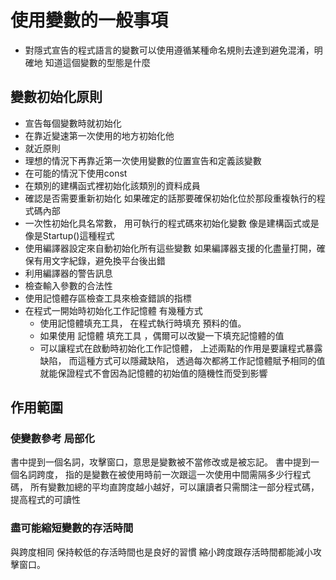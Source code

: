 # 使用變數的一般事項
- 對隱式宣告的程式語言的變數可以使用遵循某種命名規則去達到避免混淆，明確地 知道這個變數的型態是什麼
##  變數初始化原則
- 宣告每個變數時就初始化
- 在靠近變速第一次使用的地方初始化他
 - 就近原則
- 理想的情況下再靠近第一次使用變數的位置宣告和定義該變數
- 在可能的情況下使用const
- 在類別的建構函式裡初始化該類別的資料成員
- 確認是否需要重新初始化
    如果確定的話那要確保初始化位於那段重複執行的程式碼內部
- 一次性初始化具名常數， 用可執行的程式碼來初始化變數
像是建構函式或是像是Startup()這種程式
- 使用編譯器設定來自動初始化所有這些變數
    如果編譯器支援的化盡量打開，確保有用文字紀錄，避免換平台後出錯
- 利用編譯器的警告訊息
- 檢查輸入參數的合法性
- 使用記憶體存區檢查工具來檢查錯誤的指標
- 在程式一開始時初始化工作記憶體
    有幾種方式
    - 使用記憶體填充工具， 在程式執行時填充 預料的值。
    -  如果使用 記憶體 填充工具 ，偶爾可以改變一下填充記憶體的值
    - 可以讓程式在啟動時初始化工作記憶體， 上述兩點的作用是要讓程式暴露缺陷， 而這種方式可以隱藏缺陷， 透過每次都將工作記憶體賦予相同的值就能保證程式不會因為記憶體的初始值的隨機性而受到影響
 ##  作用範圍
 ### 使變數參考 局部化
 書中提到一個名詞，攻擊窗口，意思是變數被不當修改或是被忘記。
   書中提到一個名詞跨度， 指的是變數在被使用時前一次跟這一次使用中間需隔多少行程式碼， 所有變數加總的平均直誇度越小越好，可以讓讀者只需關注一部分程式碼，提高程式的可讀性
### 盡可能縮短變數的存活時間
 與跨度相同 保持較低的存活時間也是良好的習慣
 縮小跨度跟存活時間都能減小攻擊窗口。
<!--stackedit_data:
eyJoaXN0b3J5IjpbLTE4NjcyNjQ2NTEsMTg4MzUzODM0NywyMD
g2Mzc4OTg0LDIwMzI2NjAyMiwxOTA3MDQyODY2LC05OTE1MDUz
NTMsLTEzOTM4MTg4OF19
-->